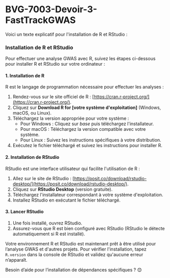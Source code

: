 # BVG-7003-Devoir-3-FastTrackGWAS

Voici un texte explicatif pour l'installation de R et RStudio :  

### Installation de R et RStudio  

Pour effectuer une analyse GWAS avec R, suivez les étapes ci-dessous pour installer R et RStudio sur votre ordinateur :  

#### 1. **Installation de R**  
R est le langage de programmation nécessaire pour effectuer les analyses :  
1. Rendez-vous sur le site officiel de R : [https://cran.r-project.org/](https://cran.r-project.org/).  
2. Cliquez sur **Download R for [votre système d'exploitation]** (Windows, macOS, ou Linux).  
3. Téléchargez la version appropriée pour votre système :  
   - Pour Windows : Cliquez sur *base* puis téléchargez l'installateur.  
   - Pour macOS : Téléchargez la version compatible avec votre système.  
   - Pour Linux : Suivez les instructions spécifiques à votre distribution.  
4. Exécutez le fichier téléchargé et suivez les instructions pour installer R.  

#### 2. **Installation de RStudio**  
RStudio est une interface utilisateur qui facilite l'utilisation de R :  
1. Allez sur le site de RStudio : [https://posit.co/download/rstudio-desktop/](https://posit.co/download/rstudio-desktop/).  
2. Cliquez sur **RStudio Desktop** (version gratuite).  
3. Téléchargez l'installateur correspondant à votre système d'exploitation.  
4. Installez RStudio en exécutant le fichier téléchargé.  

#### 3. **Lancer RStudio**  
1. Une fois installé, ouvrez RStudio.  
2. Assurez-vous que R est bien configuré avec RStudio (RStudio le détecte automatiquement si R est installé).  

Votre environnement R et RStudio est maintenant prêt à être utilisé pour l’analyse GWAS et d'autres projets. Pour vérifier l'installation, tapez `R.version` dans la console de RStudio et validez qu'aucune erreur n’apparaît.  

Besoin d’aide pour l’installation de dépendances spécifiques ? 😊
